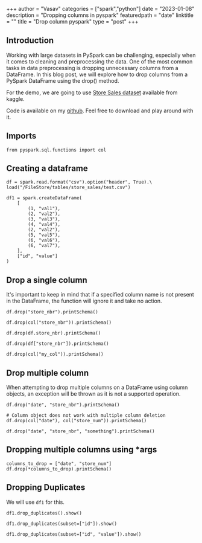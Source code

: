 +++
author = "Vasav"
categories = ["spark","python"]
date = "2023-01-08"
description = "Dropping columns in pyspark"
featuredpath = "date"
linktitle = ""
title = "Drop column pyspark"
type = "post"
+++

## Introduction

Working with large datasets in PySpark can be challenging, especially when it comes to cleaning and preprocessing the data. One of the most common tasks in data preprocessing is dropping unnecessary columns from a DataFrame. In this blog post, we will explore how to drop columns from a PySpark DataFrame using the drop() method. 

For the demo, we are going to use [Store Sales dataset](https://www.kaggle.com/competitions/store-sales-time-series-forecasting/data) available from kaggle.

Code is available on my [github](https://github.com/vanandjiwala/pyspark-examples). Feel free to download and play around with it.

## Imports

```
from pyspark.sql.functions import col
```

## Creating a dataframe

```
df = spark.read.format("csv").option("header", True).\
load("/FileStore/tables/store_sales/test.csv")

df1 = spark.createDataFrame(
    [
        (1, "val1"),  
        (2, "val2"),
        (3, "val3"),
        (4, "val4"),
        (2, "val2"),
        (5, "val5"),
        (6, "val6"),
        (6, "val7"),
    ],
    ["id", "value"] 
)
```

## Drop a single column
It's important to keep in mind that if a specified column name is not present in the DataFrame, the function will ignore it and take no action.

```
df.drop("store_nbr").printSchema()

df.drop(col("store_nbr")).printSchema()

df.drop(df.store_nbr).printSchema()

df.drop(df["store_nbr"]).printSchema()

df.drop(col("my_col")).printSchema()
```

## Drop multiple column
When attempting to drop multiple columns on a DataFrame using column objects, an exception will be thrown as it is not a supported operation.

```
df.drop("date", "store_nbr").printSchema()

# Column object does not work with multiple column deletion
df.drop(col("date"), col("store_num")).printSchema()

df.drop("date", "store_nbr", "something").printSchema()
```

## Dropping multiple columns using *args

```
columns_to_drop = ["date", "store_num"]
df.drop(*columns_to_drop).printSchema()
```

## Dropping Duplicates
We will use ```df1``` for this. 

```
df1.drop_duplicates().show()

df1.drop_duplicates(subset=["id"]).show()

df1.drop_duplicates(subset=["id", "value"]).show()
```

